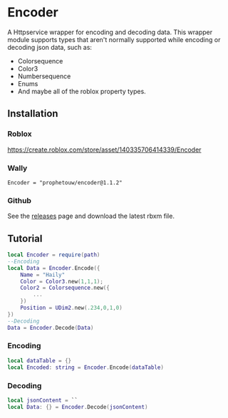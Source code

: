 # Encoder
A Httpservice wrapper for encoding and decoding data. This wrapper module supports types that aren't normally supported while encoding or decoding json data, such as:
- Colorsequence
- Color3
- Numbersequence
- Enums
- And maybe all of the roblox property types.
## Installation
### Roblox
https://create.roblox.com/store/asset/140335706414339/Encoder
### Wally
```
Encoder = "prophetouw/encoder@1.1.2"
```
### Github
See the [releases](https://github.com/ProphetOuw/Encoder/releases/tag/v1) page and download the latest rbxm file.
## Tutorial
```lua
local Encoder = require(path)
--Encoding
local Data = Encoder.Encode({
    Name = "Haily"
    Color = Color3.new(1,1,1);
    Color2 = Colorsequence.new({
        ...
    })
    Position = UDim2.new(.234,0,1,0)
})
--Decoding
Data = Encoder.Decode(Data)
```
### Encoding
```lua
local dataTable = {}
local Encoded: string = Encoder.Encode(dataTable)
```
### Decoding
```lua
local jsonContent = ``
local Data: {} = Encoder.Decode(jsonContent)
```